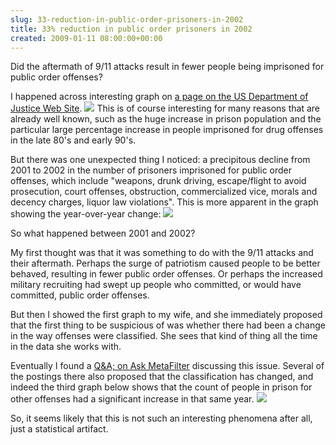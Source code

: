 ```yaml
---  
slug: 33-reduction-in-public-order-prisoners-in-2002
title: 33% reduction in public order prisoners in 2002
created: 2009-01-11 08:00:00+00:00
---  
```

Did the aftermath of 9/11 attacks result in fewer people being imprisoned for public order offenses?

I happened across interesting graph on [a page on the US Department of Justice Web Site](http://www.ojp.gov/bjs/glance/corrtyp.htm).
![](http://www.ojp.gov/bjs/glance/corrtyp.gif)
This is of course interesting for many reasons that are already well known, such as the huge increase in prison population and the particular large percentage increase in people imprisoned for drug offenses in the late 80's and early 90's.

But there was one unexpected thing I noticed: a precipitous decline from 2001 to 2002 in the number of prisoners imprisoned for public order offenses, which include "weapons, drunk driving, escape/flight to avoid prosecution, court offenses, obstruction, commercialized vice, morals and decency charges, liquor law violations".  This is more apparent in the graph showing the year-over-year change:
[![](/blog/images/prisoners.PNG)](/blog/images/prisoners.PNG)

So what happened between 2001 and 2002?

My first thought was that it was something to do with the 9/11 attacks and their aftermath.  Perhaps the surge of patriotism caused people to be better behaved, resulting in fewer public order offenses.  Or perhaps the increased military recruiting had swept up people who committed, or would have committed, public order offenses.

But then I showed the first graph to my wife, and she immediately proposed that the first thing to be suspicious of was whether there had been a change in the way offenses were classified.  She sees that kind of thing all the time in the data she works with.

Eventually I found a [Q&A; on Ask MetaFilter](http://ask.metafilter.com/80868/Why-the-drop-in-incarceration-for-public-order-crimes) discussing this issue.  Several of the postings there also proposed that the classification has changed, and indeed the third graph below shows that the count of people in prison for other offenses had a significant increase in that same year.
[![](/blog/images/prisoners2.PNG)](/blog/images/prisoners.PNG)

So, it seems likely that this is not such an interesting phenomena after all, just a statistical artifact.


